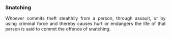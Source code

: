 ### Snatching
<div style="text-align: justify">

Whoever commits theft stealthily from a person, through assault, or by using criminal force and thereby causes hurt or endangers the life of that person is said to commit the offence of snatching.

</div>

